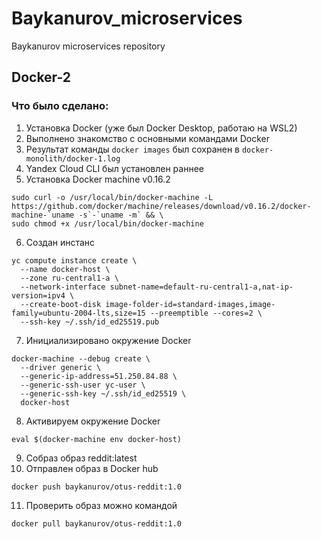 # Baykanurov_microservices
Baykanurov microservices repository

## Docker-2
### Что было сделано:
1. Установка Docker (уже был Docker Desktop, работаю на WSL2)
2. Выполнено знакомство с основными командами Docker
3. Результат команды `docker images` был сохранен в `docker-monolith/docker-1.log`
4. Yandex Cloud CLI был установлен раннее
5. Установка Docker machine v0.16.2
```shell
sudo curl -o /usr/local/bin/docker-machine -L https://github.com/docker/machine/releases/download/v0.16.2/docker-machine-`uname -s`-`uname -m` && \
sudo chmod +x /usr/local/bin/docker-machine
```
6. Создан инстанс
```shell
yc compute instance create \
  --name docker-host \
  --zone ru-central1-a \
  --network-interface subnet-name=default-ru-central1-a,nat-ip-version=ipv4 \
  --create-boot-disk image-folder-id=standard-images,image-family=ubuntu-2004-lts,size=15 --preemptible --cores=2 \
  --ssh-key ~/.ssh/id_ed25519.pub
```
7. Инициализировано окружение Docker
```shell
docker-machine --debug create \
  --driver generic \
  --generic-ip-address=51.250.84.88 \
  --generic-ssh-user yc-user \
  --generic-ssh-key ~/.ssh/id_ed25519 \
  docker-host
```
8. Активируем окружение Docker
```shell
eval $(docker-machine env docker-host)
```
9. Собраз образ reddit:latest
10. Отправлен образ в Docker hub
```shell
docker push baykanurov/otus-reddit:1.0
```
11. Проверить образ можно командой
```shell
docker pull baykanurov/otus-reddit:1.0
```